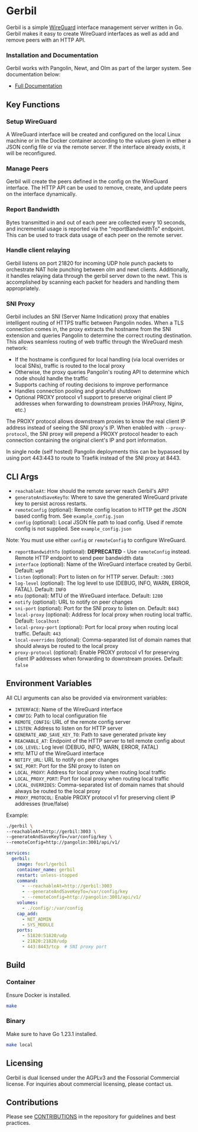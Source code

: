 # Gerbil

Gerbil is a simple [WireGuard](https://www.wireguard.com/) interface management server written in Go. Gerbil makes it easy to create WireGuard interfaces as well as add and remove peers with an HTTP API.

### Installation and Documentation

Gerbil works with Pangolin, Newt, and Olm as part of the larger system. See documentation below:

-   [Full Documentation](https://docs.fossorial.io)

## Key Functions

### Setup WireGuard

A WireGuard interface will be created and configured on the local Linux machine or in the Docker container according to the values given in either a JSON config file or via the remote server. If the interface already exists, it will be reconfigured.

### Manage Peers

Gerbil will create the peers defined in the config on the WireGuard interface. The HTTP API can be used to remove, create, and update peers on the interface dynamically.

### Report Bandwidth

Bytes transmitted in and out of each peer are collected every 10 seconds, and incremental usage is reported via the "reportBandwidthTo" endpoint. This can be used to track data usage of each peer on the remote server.

### Handle client relaying

Gerbil listens on port 21820 for incoming UDP hole punch packets to orchestrate NAT hole punching between olm and newt clients. Additionally, it handles relaying data through the gerbil server down to the newt. This is accomplished by scanning each packet for headers and handling them appropriately.

### SNI Proxy

Gerbil includes an SNI (Server Name Indication) proxy that enables intelligent routing of HTTPS traffic between Pangolin nodes. When a TLS connection comes in, the proxy extracts the hostname from the SNI extension and queries Pangolin to determine the correct routing destination. This allows seamless routing of web traffic through the WireGuard mesh network:

- If the hostname is configured for local handling (via local overrides or local SNIs), traffic is routed to the local proxy
- Otherwise, the proxy queries Pangolin's routing API to determine which node should handle the traffic
- Supports caching of routing decisions to improve performance
- Handles connection pooling and graceful shutdown
- Optional PROXY protocol v1 support to preserve original client IP addresses when forwarding to downstream proxies (HAProxy, Nginx, etc.)

The PROXY protocol allows downstream proxies to know the real client IP address instead of seeing the SNI proxy's IP. When enabled with `--proxy-protocol`, the SNI proxy will prepend a PROXY protocol header to each connection containing the original client's IP and port information.

In single node (self hosted) Pangolin deployments this can be bypassed by using port 443:443 to route to Traefik instead of the SNI proxy at 8443.

## CLI Args

- `reachableAt`: How should the remote server reach Gerbil's API?
- `generateAndSaveKeyTo`: Where to save the generated WireGuard private key to persist across restarts.
- `remoteConfig` (optional): Remote config location to HTTP get the JSON based config from. See `example_config.json`
- `config` (optional): Local JSON file path to load config. Used if remote config is not supplied. See `example_config.json`

Note: You must use either `config` or `remoteConfig` to configure WireGuard.

- `reportBandwidthTo` (optional): **DEPRECATED** - Use `remoteConfig` instead. Remote HTTP endpoint to send peer bandwidth data
- `interface` (optional): Name of the WireGuard interface created by Gerbil. Default: `wg0`
- `listen` (optional): Port to listen on for HTTP server. Default: `:3003`
- `log-level` (optional): The log level to use (DEBUG, INFO, WARN, ERROR, FATAL). Default: `INFO`
- `mtu` (optional): MTU of the WireGuard interface. Default: `1280`
- `notify` (optional): URL to notify on peer changes
- `sni-port` (optional): Port for the SNI proxy to listen on. Default: `8443`
- `local-proxy` (optional): Address for local proxy when routing local traffic. Default: `localhost`
- `local-proxy-port` (optional): Port for local proxy when routing local traffic. Default: `443`
- `local-overrides` (optional): Comma-separated list of domain names that should always be routed to the local proxy
- `proxy-protocol` (optional): Enable PROXY protocol v1 for preserving client IP addresses when forwarding to downstream proxies. Default: `false`

## Environment Variables

All CLI arguments can also be provided via environment variables:

- `INTERFACE`: Name of the WireGuard interface
- `CONFIG`: Path to local configuration file
- `REMOTE_CONFIG`: URL of the remote config server
- `LISTEN`: Address to listen on for HTTP server
- `GENERATE_AND_SAVE_KEY_TO`: Path to save generated private key
- `REACHABLE_AT`: Endpoint of the HTTP server to tell remote config about
- `LOG_LEVEL`: Log level (DEBUG, INFO, WARN, ERROR, FATAL)
- `MTU`: MTU of the WireGuard interface
- `NOTIFY_URL`: URL to notify on peer changes
- `SNI_PORT`: Port for the SNI proxy to listen on
- `LOCAL_PROXY`: Address for local proxy when routing local traffic
- `LOCAL_PROXY_PORT`: Port for local proxy when routing local traffic
- `LOCAL_OVERRIDES`: Comma-separated list of domain names that should always be routed to the local proxy
- `PROXY_PROTOCOL`: Enable PROXY protocol v1 for preserving client IP addresses (true/false)

Example:

```bash
./gerbil \
--reachableAt=http://gerbil:3003 \
--generateAndSaveKeyTo=/var/config/key \
--remoteConfig=http://pangolin:3001/api/v1/
```

```yaml
services:
  gerbil:
    image: fosrl/gerbil
    container_name: gerbil
    restart: unless-stopped
    command:
      - --reachableAt=http://gerbil:3003
      - --generateAndSaveKeyTo=/var/config/key
      - --remoteConfig=http://pangolin:3001/api/v1/
    volumes:
      - ./config/:/var/config
    cap_add:
      - NET_ADMIN
      - SYS_MODULE
    ports:
      - 51820:51820/udp
      - 21820:21820/udp
      - 443:8443/tcp  # SNI proxy port
```

## Build

### Container 

Ensure Docker is installed.

```bash
make
```

### Binary

Make sure to have Go 1.23.1 installed.

```bash
make local
```

## Licensing

Gerbil is dual licensed under the AGPLv3 and the Fossorial Commercial license. For inquiries about commercial licensing, please contact us.

## Contributions

Please see [CONTRIBUTIONS](./CONTRIBUTING.md) in the repository for guidelines and best practices.
